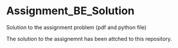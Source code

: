 # Assignment_BE_Solution
Solution to the assignment problem (pdf and python file)

The solution to the assignemnt has been attched to this repository.
